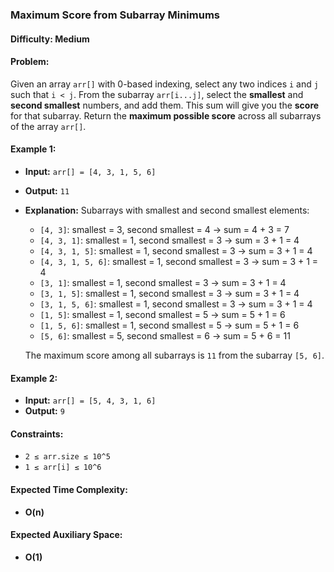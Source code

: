 ### Maximum Score from Subarray Minimums

#### Difficulty: Medium

#### Problem:
Given an array `arr[]` with 0-based indexing, select any two indices `i` and `j` such that `i < j`. From the subarray `arr[i...j]`, select the **smallest** and **second smallest** numbers, and add them. This sum will give you the **score** for that subarray. Return the **maximum possible score** across all subarrays of the array `arr[]`.

#### Example 1:

- **Input:** `arr[] = [4, 3, 1, 5, 6]`
- **Output:** `11`
- **Explanation:** 
  Subarrays with smallest and second smallest elements:
  - `[4, 3]`: smallest = 3, second smallest = 4 → sum = 4 + 3 = 7
  - `[4, 3, 1]`: smallest = 1, second smallest = 3 → sum = 3 + 1 = 4
  - `[4, 3, 1, 5]`: smallest = 1, second smallest = 3 → sum = 3 + 1 = 4
  - `[4, 3, 1, 5, 6]`: smallest = 1, second smallest = 3 → sum = 3 + 1 = 4
  - `[3, 1]`: smallest = 1, second smallest = 3 → sum = 3 + 1 = 4
  - `[3, 1, 5]`: smallest = 1, second smallest = 3 → sum = 3 + 1 = 4
  - `[3, 1, 5, 6]`: smallest = 1, second smallest = 3 → sum = 3 + 1 = 4
  - `[1, 5]`: smallest = 1, second smallest = 5 → sum = 5 + 1 = 6
  - `[1, 5, 6]`: smallest = 1, second smallest = 5 → sum = 5 + 1 = 6
  - `[5, 6]`: smallest = 5, second smallest = 6 → sum = 5 + 6 = 11

  The maximum score among all subarrays is `11` from the subarray `[5, 6]`.

#### Example 2:

- **Input:** `arr[] = [5, 4, 3, 1, 6]`
- **Output:** `9`

#### Constraints:
- `2 ≤ arr.size ≤ 10^5`
- `1 ≤ arr[i] ≤ 10^6`

#### Expected Time Complexity:
- **O(n)**

#### Expected Auxiliary Space:
- **O(1)**

